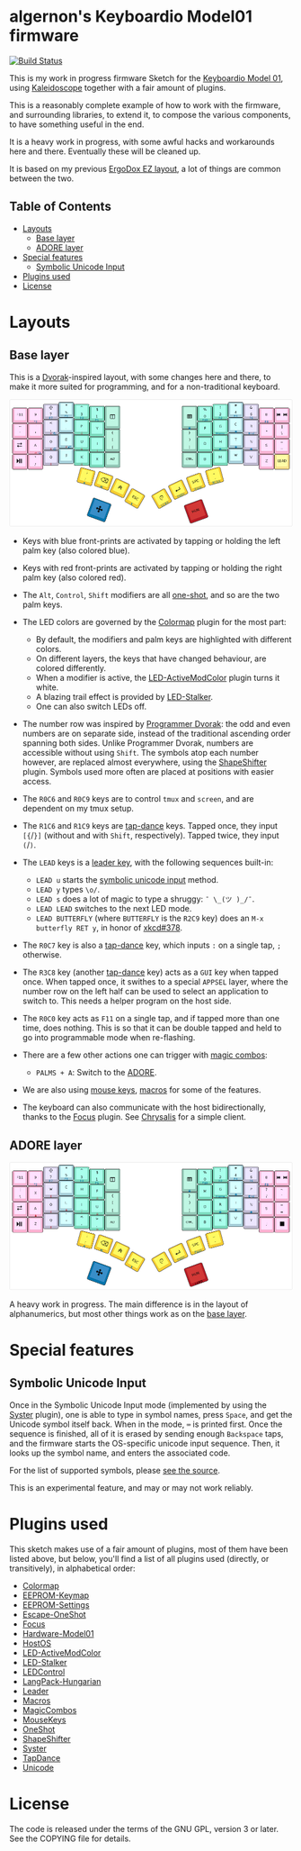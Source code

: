 <!-- -*- mode: markdown; fill-column: 8192 -*- -->

algernon's Keyboardio Model01 firmware
======================================

[![Build Status](https://travis-ci.org/algernon/Model01-sketch.svg?branch=master)](https://travis-ci.org/algernon/Model01-sketch)

This is my work in progress firmware Sketch for the [Keyboardio Model 01][kbdio], using [Kaleidoscope][ks] together with a fair amount of plugins.

This is a reasonably complete example of how to work with the firmware, and surrounding libraries, to extend it, to compose the various components, to have something useful in the end.

 [ks]: https://github.com/keyboardio/Kaleidoscope
 [kbdio]: https://shop.keyboard.io/

It is a heavy work in progress, with some awful hacks and workarounds here and there. Eventually these will be cleaned up.

It is based on my previous [ErgoDox EZ layout][ergodox-layout], a lot of things are common between the two.

 [ergodox-layout]: https://github.com/algernon/ergodox-layout

## Table of Contents

* [Layouts](#layouts)
    - [Base layer](#base-layer)
    - [ADORE layer](#adore-layer)
* [Special features](#special-features)
    - [Symbolic Unicode Input](#symbolic-unicode-input)
* [Plugins used](#plugins-used)
* [License](#license)

# Layouts

## Base layer

This is a [Dvorak][dvorak]-inspired layout, with some changes here and there, to make it more suited for programming, and for a non-traditional keyboard.

 [dvorak]: https://en.wikipedia.org/wiki/Dvorak_Simplified_Keyboard

[![Base layer](images/base-layer.png)](http://www.keyboard-layout-editor.com/#/gists/f938a01e31f6b329364aea02cbda9977)

* Keys with blue front-prints are activated by tapping or holding the left palm key (also colored blue).
* Keys with red front-prints are activated by tapping or holding the right palm key (also colored red).
* The `Alt`, `Control`, `Shift` modifiers are all [one-shot][kaleidoscope:oneshot], and so are the two palm keys.
* The LED colors are governed by the [Colormap][kaleidoscope:colormap] plugin for the most part:
  - By default, the modifiers and palm keys are highlighted with different colors.
  - On different layers, the keys that have changed behaviour, are colored differently.
  - When a modifier is active, the [LED-ActiveModColor][kaleidoscope:led-activemodcolor] plugin turns it white.
  - A blazing trail effect is provided by [LED-Stalker][kaleidoscope:led-stalker].
  - One can also switch LEDs off.
* The number row was inspired by [Programmer Dvorak][dvorak:prg]: the odd and even numbers are on separate side, instead of the traditional ascending order spanning both sides. Unlike Programmer Dvorak, numbers are accessible without using `Shift`. The symbols atop each number however, are replaced almost everywhere, using the [ShapeShifter][kaleidoscope:shapeshifter] plugin. Symbols used more often are placed at positions with easier access.
* The `R0C6` and `R0C9` keys are to control `tmux` and `screen`, and are dependent on my tmux setup.
* The `R1C6` and `R1C9` keys are [tap-dance][kaleidoscope:tap-dance] keys. Tapped once, they input `[{`/`}]` (without and with `Shift`, respectively). Tapped twice, they input `(`/`)`.
* The `LEAD` keys is a [leader key][kaleidoscope:leader], with the following sequences built-in:
  - `LEAD u` starts the [symbolic unicode input](#symbolic-unicode-input) method.
  - `LEAD y` types `\o/`.
  - `LEAD s` does a lot of magic to type a shruggy: `¯ \_(ツ )_/¯`.
  - `LEAD LEAD` switches to the next LED mode.
  - `LEAD BUTTERFLY` (where `BUTTERFLY` is the `R2C9` key) does an `M-x butterfly RET y`, in honor of [xkcd#378](https://xkcd.com/378/).
* The `R0C7` key is also a [tap-dance][kaleidoscope:tap-dance] key, which inputs `:` on a single tap, `;` otherwise.
* The `R3C8` key (another [tap-dance][kaleidoscope:tap-dance] key) acts as a `GUI` key when tapped once. When tapped once, it swithes to a special `APPSEL` layer, where the number row on the left half can be used to select an application to switch to. This needs a helper program on the host side.
* The `R0C0` key acts as `F11` on a single tap, and if tapped more than one time, does nothing. This is so that it can be double tapped and held to go into programmable mode when re-flashing.
* There are a few other actions one can trigger with [magic combos][kaleidoscope:magic-combos]:
  - `PALMS + A`: Switch to the [ADORE](#adore-layer).
* We are also using [mouse keys][kaleidoscope:mouse-keys], [macros][kaleidoscope:macros] for some of the features.
* The keyboard can also communicate with the host bidirectionally, thanks to the [Focus][kaleidoscope:focus] plugin. See [Chrysalis][chrysalis] for a simple client.

  [dvorak:prg]: http://www.kaufmann.no/roland/dvorak/
  [kaleidoscope:shapeshifter]: https://github.com/keyboardio/Kaleidoscope-ShapeShifter
  [kaleidoscope:oneshot]: https://github.com/keyboardio/Kaleidoscope-OneShot
  [kaleidoscope:colormap]: https://github.com/keyboardio/Kaleidoscope-Colormap
  [kaleidoscope:led-activemodcolor]: https://github.com/keyboardio/Kaleidoscope-LED-ActiveModColor
  [kaleidoscope:led-stalker]: https://github.com/keyboardio/Kaleidoscope-LED-Stalker
  [kaleidoscope:tap-dance]: https://github.com/keyboardio/Kaleidoscope-TapDance
  [kaleidoscope:leader]: https://github.com/keyboardio/Kaleidoscope-Leader
  [kaleidoscope:magic-combos]: https://github.com/keyboardio/Kaleidoscope-MagicCombo
  [kaleidoscope:mouse-keys]: https://github.com/keyboardio/Kaleidoscope-MouseKeys
  [kaleidoscope:macros]: https://github.com/keyboardio/Kaleidoscope-Macros
  [kaleidoscope:focus]: https://github.com/keyboardio/Kaleiodscope-Focus
  [chrysalis]: https://github.com/algernon/Chrysalis
  
## ADORE layer

[![ADORE layer](images/adore-layer.png)](http://www.keyboard-layout-editor.com/#/gists/da05641b419790a7a4c1297c4e58ec9f)

A heavy work in progress. The main difference is in the layout of alphanumerics, but most other things work as on the [base layer](#base-layer).

# Special features

## Symbolic Unicode Input

Once in the Symbolic Unicode Input mode (implemented by using the [Syster][kaleidoscope:syster] plugin), one is able to type in symbol names, press `Space`, and get the Unicode symbol itself back. When in the mode, `⌨` is printed first. Once the sequence is finished, all of it is erased by sending enough `Backspace` taps, and the firmware starts the OS-specific unicode input sequence. Then, it looks up the symbol name, and enters the associated code.

 [kaleidoscope:syster]: https://github.com/keyboardio/Kaleidoscope-Syster

For the list of supported symbols, please [see the source][src:SymUnI].

 [src:SymUnI]: https://github.com/algernon/Model01-sketch/blob/master/src/SymUnI.cpp#L28

This is an experimental feature, and may or may not work reliably.

# Plugins used

This sketch makes use of a fair amount of plugins, most of them have been listed above, but below, you'll find a list of all plugins used (directly, or transitively), in alphabetical order:

* [Colormap][kaleidoscope:colormap]
* [EEPROM-Keymap][kaleidoscope:eeprom-keymap]
* [EEPROM-Settings][kaleidoscope:eeprom-settings]
* [Escape-OneShot][kaleidoscope:escape-oneshot]
* [Focus][kaleidoscope:focus]
* [Hardware-Model01][kaleidoscope:hardware-model01]
* [HostOS][kaleidoscope:hostos]
* [LED-ActiveModColor][kaleidoscope:led-activemodcolor]
* [LED-Stalker][kaleidoscope:led-stalker]
* [LEDControl][kaleidoscope:led-control]
* [LangPack-Hungarian][kaleidoscope:langpack-hun]
* [Leader][kaleidoscope:leader]
* [Macros][kaleidoscope:macros]
* [MagicCombos][kaleidoscope:magic-combos]
* [MouseKeys][kaleidoscope:mouse-keys]
* [OneShot][kaleidoscope:oneshot]
* [ShapeShifter][kaleidoscope:shapeshifter]
* [Syster][kaleidoscope:syster]
* [TapDance][kaleidoscope:tap-dance]
* [Unicode][kaleidoscope:unicode]

 [kaleidoscope:led-control]: https://github.com/keyboardio/Kaleidoscope-LEDControl
 [kaleidoscope:langpack-hun]: https://github.com/algernon/Kaleidoscope-LangPack-Hungarian
 [kaleidoscope:escape-oneshot]: https://github.com/keyboardio/Kaleidoscope-Escape-OneShot
 [kaleidoscope:hostos]: https://github.com/keyboardio/Kaleidoscope-HostOS
 [kaleidoscope:unicode]: https://github.com/keyboardio/Kaleidoscope-Unicode
 [kaleidoscope:eeprom-settings]: https://github.com/keyboardio/Kaleidoscope-EEPROM-Settings
 [kaleidoscope:eeprom-keymap]: https://github.com/keyboardio/Kaleidoscope-Keymap
 [kaleidoscope:hardware-model01]: https://github.com/keyboardio/Kaleidoscope-Hardware-Model01

# License

The code is released under the terms of the GNU GPL, version 3 or later. See the
COPYING file for details.
